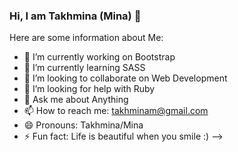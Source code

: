 ### Hi, I am Takhmina (Mina) 👋


Here are some information about Me:

- 🔭 I’m currently working on Bootstrap
- 🌱 I’m currently learning SASS
- 👯 I’m looking to collaborate on Web Development
- 🤔 I’m looking for help with Ruby
- 💬 Ask me about Anything
- 📫 How to reach me: takhminam@gmail.com
- 😄 Pronouns: Takhmina/Mina
- ⚡ Fun fact: Life is beautiful when you smile :) 
-->
